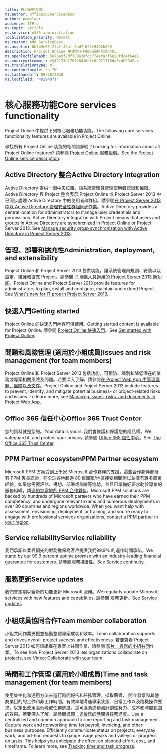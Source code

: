 ```yaml
---
title: 核心服務功能
ms.author: office365servicedesc
author: pamelaar
audience: ITPro
ms.topic: article
ms.service: o365-administration
localization_priority: Normal
ms.custom: Adm_ServiceDesc
ms.assetid: 6bfb9e65-2f42-43af-8ad7-623e9402b029
description: Project Online 中提供下列核心服務功能功能。
ms.openlocfilehash: 5876a9f7df783a30fdc774efacf5828fdc4f64e5
ms.sourcegitcommit: e342174df76128430dfc8c971716da5c4b2942ac
ms.translationtype: MT
ms.contentlocale: zh-TW
ms.lasthandoff: 09/28/2020
ms.locfileid: "48294071"
---
```

# <a name="core-services-functionality"></a><span data-ttu-id="b9abb-103">核心服務功能</span><span class="sxs-lookup"><span data-stu-id="b9abb-103">Core services functionality</span></span>

<span data-ttu-id="b9abb-104">Project Online 中提供下列核心服務功能功能。</span><span class="sxs-lookup"><span data-stu-id="b9abb-104">The following core services functionality features are available in Project Online.</span></span>
  
<span data-ttu-id="b9abb-105">尋找所有 Project Online 功能的相關資訊嗎？</span><span class="sxs-lookup"><span data-stu-id="b9abb-105">Looking for information about all Project Online features?</span></span> <span data-ttu-id="b9abb-106">請參閱 [Project Online 服務說明](project-online-service-description.md)。</span><span class="sxs-lookup"><span data-stu-id="b9abb-106">See the [Project Online service description](project-online-service-description.md).</span></span>
  
## <a name="active-directory-integration"></a><span data-ttu-id="b9abb-107">Active Directory 整合</span><span class="sxs-lookup"><span data-stu-id="b9abb-107">Active Directory integration</span></span>

<span data-ttu-id="b9abb-p102">Active Directory 提供一個中央位置，讓系統管理員管理使用者認證和權限。Active Directory 與 Project 整合表示 Project Online 或 Project Server 2013 中已同步處理 Active Directory 中的使用者和群組。請參閱[在 Project Server 2013 中以 Active Directory 管理安全性群組同步作業](https://go.microsoft.com/fwlink/p/?LinkId=402631)。</span><span class="sxs-lookup"><span data-stu-id="b9abb-p102">Active Directory provides a central location for administrators to manage user credentials and permissions. Active Directory integration with Project means that users and groups in Active Directory are synchronized in Project Online or Project Server 2013. See [Manage security group synchronization with Active Directory in Project Server 2013](https://go.microsoft.com/fwlink/p/?LinkId=402631).</span></span>
  
## <a name="administration-deployment-and-extensibility"></a><span data-ttu-id="b9abb-111">管理、部署和擴充性</span><span class="sxs-lookup"><span data-stu-id="b9abb-111">Administration, deployment, and extensibility</span></span>

<span data-ttu-id="b9abb-p103">Project Online 和 Project Server 2013 提供功能，讓系統管理員規劃、安裝以及設定、維護和擴充 Project。請參閱 [IT 專業人員適用的 Project Server 2013 新功能](https://go.microsoft.com/fwlink/p/?LinkId=272017)。</span><span class="sxs-lookup"><span data-stu-id="b9abb-p103">Project Online and Project Server 2013 provide features for administrators to plan, install and configure, maintain and extend Project. See [What's new for IT pros in Project Server 2013](https://go.microsoft.com/fwlink/p/?LinkId=272017).</span></span>
  
## <a name="getting-started"></a><span data-ttu-id="b9abb-114">快速入門</span><span class="sxs-lookup"><span data-stu-id="b9abb-114">Getting started</span></span>

<span data-ttu-id="b9abb-115">Project Online 的快速入門內容可供使用。</span><span class="sxs-lookup"><span data-stu-id="b9abb-115">Getting started content is available for Project Online.</span></span> <span data-ttu-id="b9abb-116">請參閱 [Project Online 快速入門](https://support.office.com/article/E3E5F64F-ADA5-4F9D-A578-130B2D4E5F11)。</span><span class="sxs-lookup"><span data-stu-id="b9abb-116">See [Get started with Project Online](https://support.office.com/article/E3E5F64F-ADA5-4F9D-A578-130B2D4E5F11).</span></span>
  
## <a name="issues-and-risk-management-for-team-members"></a><span data-ttu-id="b9abb-117">問題和風險管理 (適用於小組成員)</span><span class="sxs-lookup"><span data-stu-id="b9abb-117">Issues and risk management (for team members)</span></span>

<span data-ttu-id="b9abb-p105">Project Online 和 Project Server 2013 包括功能，可預防、識別和降低潛在的業務或專案相關風險及問題。若要深入了解，請參閱[在 Project Web App 中管理議題、風險以及文件](https://go.microsoft.com/fwlink/?LinkId=402634)。</span><span class="sxs-lookup"><span data-stu-id="b9abb-p105">Project Online and Project Server 2013 include features to prevent, identify, and mitigate potential business- or project-related risks and issues. To learn more, see [Managing issues, risks, and documents in Project Web App](https://go.microsoft.com/fwlink/?LinkId=402634).</span></span>
  
## <a name="office-365-trust-center"></a><span data-ttu-id="b9abb-120">Office 365 信任中心</span><span class="sxs-lookup"><span data-stu-id="b9abb-120">Office 365 Trust Center</span></span>

<span data-ttu-id="b9abb-121">您的資料就是您的。</span><span class="sxs-lookup"><span data-stu-id="b9abb-121">Your data is yours.</span></span> <span data-ttu-id="b9abb-122">我們會維護和保護您的隱私權。</span><span class="sxs-lookup"><span data-stu-id="b9abb-122">We safeguard it, and protect your privacy.</span></span> <span data-ttu-id="b9abb-123">請參閱 [Office 365 信任中心](https://go.microsoft.com/fwlink/?LinkId=402637)。</span><span class="sxs-lookup"><span data-stu-id="b9abb-123">See [The Office 365 Trust Center](https://go.microsoft.com/fwlink/?LinkId=402637).</span></span>
  
## <a name="ppm-partner-ecosystem"></a><span data-ttu-id="b9abb-124">PPM Partner ecosystem</span><span class="sxs-lookup"><span data-stu-id="b9abb-124">PPM Partner ecosystem</span></span>

<span data-ttu-id="b9abb-p107">Microsoft PPM 方案受到上千家 Microsoft 合作夥伴的支援，這些合作夥伴都擁有 PPM 專長認證，在全球各地超過 80 個國家/地區接受相關測試並擁有眾多部署經驗。如果您需要評估、構想、部署或訓練等協助，並且已準備好要求助於專業的服務組織，請[連絡您當地的 PPM 合作夥伴](https://go.microsoft.com/fwlink/p/?LinkId=272646)。</span><span class="sxs-lookup"><span data-stu-id="b9abb-p107">Microsoft PPM solutions are backed by hundreds of Microsoft partners who have earned their PPM competency, and undergone relevant exams and numerous deployments in over 80 countries and regions worldwide. When you want help with assessment, envisioning, deployment, or training, and you're ready to engage with professional services organizations, [contact a PPM partner in your region](https://go.microsoft.com/fwlink/p/?LinkId=272646).</span></span>
  
## <a name="service-reliability"></a><span data-ttu-id="b9abb-127">Service reliability</span><span class="sxs-lookup"><span data-stu-id="b9abb-127">Service reliability</span></span>

<span data-ttu-id="b9abb-128">我們承諾以業界領先的財務擔保為客戶提供我們99.9% 的運作時間承諾。</span><span class="sxs-lookup"><span data-stu-id="b9abb-128">We stand by our 99.9 percent uptime promise with an industry-leading financial guarantee for customers.</span></span> <span data-ttu-id="b9abb-129">請參閱[服務持續性](https://go.microsoft.com/fwlink/?LinkId=402653)。</span><span class="sxs-lookup"><span data-stu-id="b9abb-129">See [Service continuity](https://go.microsoft.com/fwlink/?LinkId=402653).</span></span>
  
## <a name="service-updates"></a><span data-ttu-id="b9abb-130">服務更新</span><span class="sxs-lookup"><span data-stu-id="b9abb-130">Service updates</span></span>

<span data-ttu-id="b9abb-131">我們會定期以全新的功能更新 Microsoft 服務。</span><span class="sxs-lookup"><span data-stu-id="b9abb-131">We regularly update Microsoft services with new features and capabilities.</span></span> <span data-ttu-id="b9abb-132">請參閱 [服務更新](../office-365-platform-service-description/service-updates.md)。</span><span class="sxs-lookup"><span data-stu-id="b9abb-132">See [Service updates](../office-365-platform-service-description/service-updates.md).</span></span>
  
## <a name="team-member-collaboration"></a><span data-ttu-id="b9abb-133">小組成員協同合作</span><span class="sxs-lookup"><span data-stu-id="b9abb-133">Team member collaboration</span></span>

<span data-ttu-id="b9abb-134">小組共同作業支援並驅動整體專案成功和效率。</span><span class="sxs-lookup"><span data-stu-id="b9abb-134">Team collaboration supports and drives overall project success and effectiveness.</span></span> <span data-ttu-id="b9abb-135">若要查看 Project Server 2013 如何讓組織在專案上共同作業，請參閱 [影片：與您的小組共同](https://go.microsoft.com/fwlink/?LinkId=402628)作業。</span><span class="sxs-lookup"><span data-stu-id="b9abb-135">To see how Project Server 2013 lets organizations collaborate on projects, see [Video: Collaborate with your team](https://go.microsoft.com/fwlink/?LinkId=402628).</span></span>
  
## <a name="time-and-task-management-for-team-members"></a><span data-ttu-id="b9abb-136">時間和工作管理 (適用於小組成員)</span><span class="sxs-lookup"><span data-stu-id="b9abb-136">Time and task management (for team members)</span></span>

<span data-ttu-id="b9abb-p111">使用集中化和通用方法來進行時間報告和任務管理。擷取薪資、 開立發票和其他商業目的的工作和非工作時間。有效率地溝通專案狀態、日常工作以及臨機操作要求，以定出使用高低峰或任務進度。這可協助您預測計劃性努力、成本和時間範圍的效果。若要深入了解，請參閱[概觀：追蹤您的時間與任務進度](https://go.microsoft.com/fwlink/p/?LinkId=271321)。</span><span class="sxs-lookup"><span data-stu-id="b9abb-p111">Use a centralized and common approach to time reporting and task management. Capture work and nonworking time for payroll, invoicing, and other business purposes. Efficiently communicate status on projects, everyday work, and ad-hoc requests to gauge usage peaks and valleys or progress on tasks. This helps you anticipate the effect on planned effort, cost, and timeframe. To learn more, see [Tracking time and task progress](https://go.microsoft.com/fwlink/p/?LinkId=271321).</span></span>
  